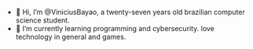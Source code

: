 - 👋 Hi, I’m @ViniciusBayao, a twenty-seven years old brazilian computer science student.
- 🌱 I’m currently learning programming and cybersecurity. love technology in general and games.

<!---
ViniciusBayao/ViniciusBayao is a ✨ special ✨ repository because its `README.md` (this file) appears on your GitHub profile.
You can click the Preview link to take a look at your changes.
--->
